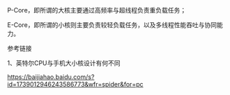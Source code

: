 P-Core，即所谓的大核主要通过高频率与超线程负责重负载任务；

E-Core，即所谓的小核则主要负责较轻负载任务，以及多线程性能吞吐与协同能力。



参考链接

1、英特尔CPU与手机大小核设计有何不同

https://baijiahao.baidu.com/s?id=1739012946243586773&wfr=spider&for=pc
